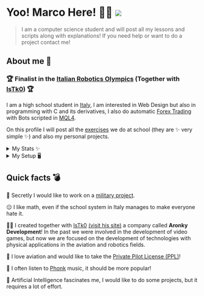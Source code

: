 # Yoo! Marco Here! 👋🏻 <a target="_blank" href="https://discord.gg/rFqv9DHtdz"><img src="https://img.shields.io/badge/Discord-%237289DA.svg?style=for-the-badge&logo=discord&logoColor=white"/></a>&nbsp;&nbsp;&nbsp;&nbsp;

> I am a computer science student and will post all my lessons and scripts along with explanations!
> If you need help or want to do a project contact me!

## About me 🧐 

### 🏆 Finalist in the [Italian Robotics Olympics](https://www.olimpiadirobotica.it) (Together with [IsTk0](https://github.com/IsTk0)) 🏆
I am a high school student in [Italy](https://en.wikipedia.org/wiki/Italy), I am interested in Web Design but also in programming with C and its derivatives, I also do automatic [Forex Trading](https://en.wikipedia.org/wiki/Foreign_exchange_market) with Bots scripted in [MQL4](https://docs.mql4.com).

On this profile I will post all the [exercises](https://github.com/AronkyDev/School) we do at school (they are ✨ very simple ✨) and also my personal projects.

<details>
<summary> 
My Stats ✨
</summary>
<br>
 
![AronkyDev Github Stats](https://github-readme-stats.vercel.app/api?username=aronkydev&show_icons=true&theme=dark)

[![Top Langs](https://github-readme-stats.vercel.app/api/top-langs/?username=aronkydev&layout=compact&theme=dark)](https://github.com/aronkydev)
</details>

<details>
<summary> 
My Setup 🖥️
</summary>
<br>

My Laptop: [MSI Notebook GE66](https://www.amazon.com/MSI-GE66-Raider-Gaming-Laptop/dp/B08Z7R21ZN/ref=sr_1_1?crid=1FZO63IIYLLTU&keywords=GE66+raider+2070&qid=1644713906&sprefix=ge66+raider+2070%2Caps%2C155&sr=8-1)

CPU: [Ryzen 7 3800X](https://www.amazon.com/AMD-Ryzen-3800X-16-Thread-Processor/dp/B07SXMZLPJ/ref=sr_1_1?crid=7OW9CNFG1FK&keywords=Ryzen%2B7%2B3800X&qid=1644713648&sprefix=ryzen%2B7%2B3800%2Caps%2C193&sr=8-1&th=1)

MOBO: [Asus TUF X570 Plus](https://www.amazon.com/ASUS-TUF-X570-Plus-Motherboard-Lighting/dp/B07SXF8GY3/ref=sr_1_1?crid=3OUAWV5M1RGPI&keywords=Asus+TUF+X570+Plus&qid=1644713711&sprefix=asus+tuf+x570+plus%2Caps%2C183&sr=8-1)

VGA: ~~RTX 3080~~ (When will I find it?)

RAM: [DDR4 32GB 3600MHz](https://www.amazon.com/Corsair-Vengeance-PC4-28800-Desktop-Memory/dp/B07ZPLM1R1/ref=sr_1_3?crid=B6JR5012P7WY&keywords=DDR4+32GB+3600MHz&qid=1644713741&sprefix=%2Caps%2C159&sr=8-3)

PSU: [ASUS ROG THOR 850 W](https://www.amazon.com/Certified-Fully-Modular-Power-Supply-LiveDash/dp/B07JZLGPCB/ref=sr_1_1?crid=24BZAUVEXMGH9&keywords=asus+rog+thor+850w&qid=1644713769&sprefix=asus+rog+thor+850+w%2Caps%2C174&sr=8-1)

SSD: [M2 1TB](https://www.amazon.com/SAMSUNG-MZ-V8V1T0B-AM-980-SSD/dp/B08V83JZH4/ref=sr_1_3?crid=2LT1Z6ZXYXO2V&keywords=M2%2B1TB&qid=1644713795&sprefix=m2%2B1tb%2Caps%2C168&sr=8-3&th=1)

COOLER: [NZXT KRAKEN X53](https://www.amazon.com/NZXT-Kraken-X53-240mm-RL-KRX53-01/dp/B082DYR131/ref=sr_1_2?crid=VOSDT2Y56F3E&keywords=NZXT+KRAKEN+X53&qid=1644713819&sprefix=nzxt+kraken+x53%2Caps%2C170&sr=8-2)

CASE: [LIAN LI LANCOOL](https://www.amazon.com/Lian-Li-LAN2MRX-LANCOOL-Black/dp/B08CSQPBFJ/ref=sr_1_1?crid=GKRDTCY1PBCM&keywords=LIAN%2BLI%2BLANCOOL&qid=1644713868&sprefix=%2Caps%2C160&sr=8-1&th=1)
 
</details>

## Quick facts 💣

🔫 Secretly I would like to work on a [military project](https://it.wikipedia.org/wiki/AgustaWestland_AW129).

😑 I like math, even if the school system in Italy manages to make everyone hate it.

👯‍♂️ I created together with [IsTk0](https://github.com/istk0) [(visit his site)](istk0.github.io) a company called **Aronky Development**! In the past we were involved in the development of video games, but now we are focused on the development of technologies with physical applications in the aviation and robotics fields.

🛫 I love aviation and would like to take the [Private Pilot License (PPL)](https://atpflightschool.com/become-a-pilot/flight-training/private-pilot-license.html)!

🚗 I often listen to [Phonk](https://open.spotify.com/playlist/37i9dQZF1DWWY64wDtewQt) music, it should be more popular!

🤖 Artificial Intelligence fascinates me, I would like to do some projects, but it requires a lot of effort.
